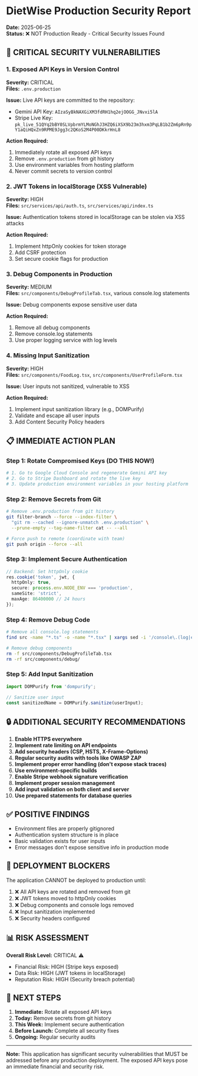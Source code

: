 # DietWise Production Security Report

**Date:** 2025-06-25  
**Status:** ❌ NOT Production Ready - Critical Security Issues Found

## 🚨 CRITICAL SECURITY VULNERABILITIES

### 1. Exposed API Keys in Version Control
**Severity:** CRITICAL  
**Files:** `.env.production`

**Issue:** Live API keys are committed to the repository:
- Gemini API Key: `AIzaSyBkNAXGiXM3fdRH1hq2ejOOGG_JNvxi5lA`
- Stripe Live Key: `pk_live_51QYq2bBY0SLVpbrmYLMoNGhJ3HZQ6iXSX9b23m3hxm3PqLB1b2Zm6pRn9pY1aQiHQxZn9RPME9Jgg3c2QKoS2M4P00DKkrHnL8`

**Action Required:**
1. Immediately rotate all exposed API keys
2. Remove `.env.production` from git history
3. Use environment variables from hosting platform
4. Never commit secrets to version control

### 2. JWT Tokens in localStorage (XSS Vulnerable)
**Severity:** HIGH  
**Files:** `src/services/api/auth.ts`, `src/services/api/index.ts`

**Issue:** Authentication tokens stored in localStorage can be stolen via XSS attacks

**Action Required:**
1. Implement httpOnly cookies for token storage
2. Add CSRF protection
3. Set secure cookie flags for production

### 3. Debug Components in Production
**Severity:** MEDIUM  
**Files:** `src/components/DebugProfileTab.tsx`, various console.log statements

**Issue:** Debug components expose sensitive user data

**Action Required:**
1. Remove all debug components
2. Remove console.log statements
3. Use proper logging service with log levels

### 4. Missing Input Sanitization
**Severity:** HIGH  
**Files:** `src/components/FoodLog.tsx`, `src/components/UserProfileForm.tsx`

**Issue:** User inputs not sanitized, vulnerable to XSS

**Action Required:**
1. Implement input sanitization library (e.g., DOMPurify)
2. Validate and escape all user inputs
3. Add Content Security Policy headers

## 📋 IMMEDIATE ACTION PLAN

### Step 1: Rotate Compromised Keys (DO THIS NOW!)
```bash
# 1. Go to Google Cloud Console and regenerate Gemini API key
# 2. Go to Stripe Dashboard and rotate the live key
# 3. Update production environment variables in your hosting platform
```

### Step 2: Remove Secrets from Git
```bash
# Remove .env.production from git history
git filter-branch --force --index-filter \
  "git rm --cached --ignore-unmatch .env.production" \
  --prune-empty --tag-name-filter cat -- --all

# Force push to remote (coordinate with team)
git push origin --force --all
```

### Step 3: Implement Secure Authentication
```typescript
// Backend: Set httpOnly cookie
res.cookie('token', jwt, {
  httpOnly: true,
  secure: process.env.NODE_ENV === 'production',
  sameSite: 'strict',
  maxAge: 86400000 // 24 hours
});
```

### Step 4: Remove Debug Code
```bash
# Remove all console.log statements
find src -name "*.ts" -o -name "*.tsx" | xargs sed -i '/console\.(log|error|warn|debug)/d'

# Remove debug components
rm -f src/components/DebugProfileTab.tsx
rm -rf src/components/debug/
```

### Step 5: Add Input Sanitization
```typescript
import DOMPurify from 'dompurify';

// Sanitize user input
const sanitizedName = DOMPurify.sanitize(userInput);
```

## 🔒 ADDITIONAL SECURITY RECOMMENDATIONS

1. **Enable HTTPS everywhere**
2. **Implement rate limiting on API endpoints**
3. **Add security headers (CSP, HSTS, X-Frame-Options)**
4. **Regular security audits with tools like OWASP ZAP**
5. **Implement proper error handling (don't expose stack traces)**
6. **Use environment-specific builds**
7. **Enable Stripe webhook signature verification**
8. **Implement proper session management**
9. **Add input validation on both client and server**
10. **Use prepared statements for database queries**

## ✅ POSITIVE FINDINGS

- Environment files are properly gitignored
- Authentication system structure is in place
- Basic validation exists for user inputs
- Error messages don't expose sensitive info in production mode

## 🚀 DEPLOYMENT BLOCKERS

The application CANNOT be deployed to production until:
1. ❌ All API keys are rotated and removed from git
2. ❌ JWT tokens moved to httpOnly cookies
3. ❌ Debug components and console logs removed
4. ❌ Input sanitization implemented
5. ❌ Security headers configured

## 📊 RISK ASSESSMENT

**Overall Risk Level:** CRITICAL ⚠️

- Financial Risk: HIGH (Stripe keys exposed)
- Data Risk: HIGH (JWT tokens in localStorage)
- Reputation Risk: HIGH (Security breach potential)

## 🔄 NEXT STEPS

1. **Immediate:** Rotate all exposed API keys
2. **Today:** Remove secrets from git history
3. **This Week:** Implement secure authentication
4. **Before Launch:** Complete all security fixes
5. **Ongoing:** Regular security audits

---

**Note:** This application has significant security vulnerabilities that MUST be addressed before any production deployment. The exposed API keys pose an immediate financial and security risk.